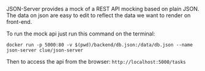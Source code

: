 JSON-Server provides a mock of a REST API mocking based on plain JSON. The data on json are easy to edit to reflect the data we want to render on front-end.

To run the mock api just run this command on the terminal:

```docker run -p 5000:80 -v $(pwd)/backend/db.json:/data/db.json --name json-server clue/json-server```

Then to access the api from the browser: `http://localhost:5000/tasks`